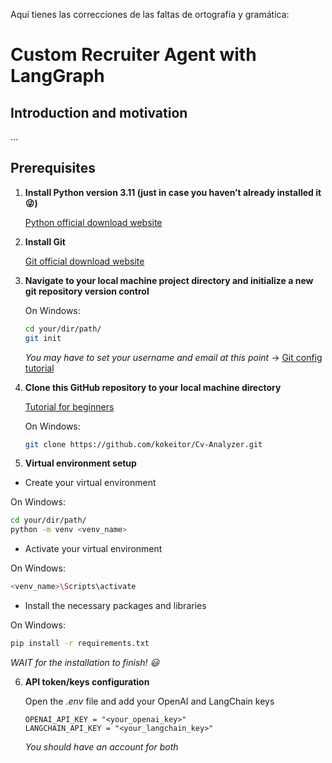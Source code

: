 Aquí tienes las correcciones de las faltas de ortografía y gramática:

# **Custom Recruiter Agent with LangGraph**

## **Introduction and motivation**

...

## **Prerequisites**

1. **Install Python version 3.11 (just in case you haven’t already installed it :stuck_out_tongue_winking_eye:)**

   [Python official download website](https://www.python.org/downloads/)

2. **Install Git**

   [Git official download website](https://www.git-scm.com/downloads)

3. **Navigate to your local machine project directory and initialize a new git repository version control**

   On Windows:
   ```sh
   cd your/dir/path/
   git init
   ```
   *You may have to set your username and email at this point* -> [Git config tutorial](https://www.youtube.com/watch?v=yDntCIs-IJM)
   
4. **Clone this GitHub repository to your local machine directory**

   [Tutorial for beginners](https://www.youtube.com/watch?v=q9wc7hUrW8U)
   
   On Windows:
   ```sh
   git clone https://github.com/kokeitor/Cv-Analyzer.git
   ```
   
5. **Virtual environment setup**
  
  - Create your virtual environment
    
   On Windows:
  ```sh
  cd your/dir/path/
  python -m venv <venv_name>
  ```
  - Activate your virtual environment
    
   On Windows:
  ```sh
  <venv_name>\Scripts\activate
  ```

  - Install the necessary packages and libraries

   On Windows:
  ```sh
  pip install -r requirements.txt
  ```
*WAIT for the installation to finish! :smiley:*

6. **API token/keys configuration**
   
   Open the *.env* file and add your OpenAI and LangChain keys
   ```
   OPENAI_API_KEY = "<your_openai_key>"
   LANGCHAIN_API_KEY = "<your_langchain_key>"
   ```
   *You should have an account for both*

